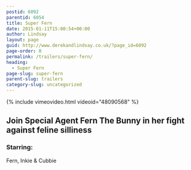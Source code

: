 ```yaml
---
postid: 6092
parentid: 6054
title: Super Fern
date: 2015-01-11T15:00:54+00:00
author: Lindsay
layout: page
guid: http://www.derekandlindsay.co.uk/?page_id=6092
page-order: 0
permalink: /trailers/super-fern/
heading:
  - Super Fern
page-slug: super-fern
parent-slug: trailers
category-slug: uncategorized
---
```

{% include vimeovideo.html videoid="48090568" %}

## Join Special Agent Fern The Bunny in her fight against feline silliness

### Starring:

Fern, Inkie & Cubbie